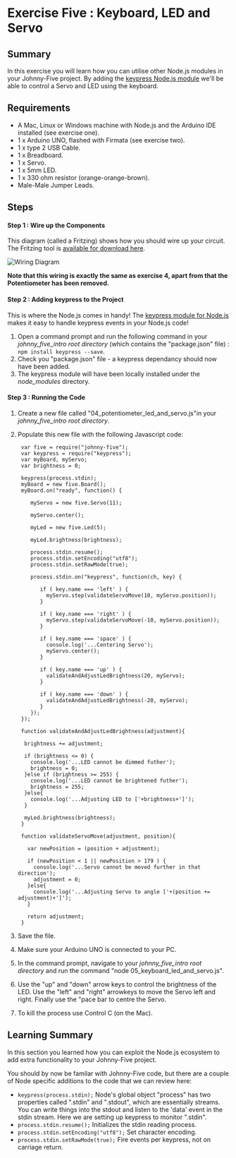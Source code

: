 # Exercise Five : Keyboard, LED and Servo #

## Summary ##

In this exercise you will learn how you can utilise other Node.js modules in your Johnny-Five project.  By adding the [keypress Node.js module](https://www.npmjs.com/package/keypress) we'll be able to control a Servo and LED using the keyboard.

## Requirements ##

* A Mac, Linux or Windows machine with Node.js and the Arduino IDE installed (see exercise one).
* 1 x Arduino UNO, flashed with Firmata (see exercise two).
* 1 x type 2 USB Cable.
* 1 x Breadboard.
* 1 x Servo.
* 1 x 5mm LED.
* 1 x 330 ohm resistor (orange-orange-brown).
* Male-Male Jumper Leads.

## Steps ##

#### Step 1 : Wire up the Components ####

This diagram (called a Fritzing) shows how you should wire up your circuit.  The Fritzing tool is [available for download here](http://fritzing.org/download/).

![Wiring Diagram](https://github.com/markwest1972/johnny_five_intro/blob/master/fritzings/05_keyboard_led_and_servo.png)

**Note that this wiring is exactly the same as exercise 4, apart from that the Potentiometer has been removed.**

#### Step 2 : Adding keypress to the Project ####

This is where the Node.js comes in handy!  The [keypress module for Node.js](https://www.npmjs.com/package/keypress) makes it easy to handle keypress events in your Node.js code!

1. Open a command prompt and run the following command in your *johnny_five_intro root directory* (which contains the "package.json" file) : `npm install keypress --save`.
2. Check you "package.json" file - a keypress dependancy should now have been added.
3. The keypress module will have been locally installed under the _node_modules_ directory.

#### Step 3 : Running the Code ####

1. Create a new file called "04_potentiometer_led_and_servo.js"in your *johnny_five_intro root directory*.
2. Populate this new file with the following Javascript code:

        var five = require("johnny-five");
        var keypress = require("keypress");
        var myBoard, myServo;
        var brightness = 0;

        keypress(process.stdin);
        myBoard = new five.Board();
        myBoard.on("ready", function() {

           myServo = new five.Servo(11);

           myServo.center();

           myLed = new five.Led(5);

           myLed.brightness(brightness);

           process.stdin.resume();
           process.stdin.setEncoding("utf8");
           process.stdin.setRawMode(true);

           process.stdin.on("keypress", function(ch, key) {

              if ( key.name === 'left' ) {
                myServo.step(validateServoMove(10, myServo.position));
              }

              if ( key.name === 'right' ) {
                myServo.step(validateServoMove(-10, myServo.position));
              }

              if ( key.name === 'space' ) {
                console.log('...Centering Servo');
                myServo.center();
              }

              if ( key.name === 'up' ) {
                validateAndAdjustLedBrightness(20, myServo);
              }

              if ( key.name === 'down' ) {
                validateAndAdjustLedBrightness(-20, myServo);
              }
           });
        });

        function validateAndAdjustLedBrightness(adjustment){

         brightness += adjustment;

         if (brightness <= 0) {
           console.log('...LED cannot be dimmed futher');
           brightness = 0;
         }else if (brightness >= 255) {
           console.log('...LED cannot be brightened futher');
           brightness = 255;
         }else{
           console.log('...Adjusting LED to ['+brightness+']');
         }

         myLed.brightness(brightness);
        }

        function validateServoMove(adjustment, position){

          var newPosition = (position + adjustment);

          if (newPosition < 1 || newPosition > 179 ) {
            console.log('...Servo cannot be moved further in that direction');
            adjustment = 0;
          }else{
            console.log('...Adjusting Servo to angle ['+(position += adjustment)+']');
          }

          return adjustment;
        }

3. Save the file.
4. Make sure your Arduino UNO is connected to your PC.
5. In the command prompt, navigate to your *johnny_five_intro root directory* and run the command "node 05_keyboard_led_and_servo.js".
6. Use the "up" and "down" arrow keys to control the brightness of the LED.  Use the "left" and "right" arrowkeys to move the Servo left and right.  Finally use the "pace bar to centre the Servo.
7. To kill the process use Control C (on the Mac).

## Learning Summary ##

In this section you learned how you can exploit the Node.js ecosystem to add extra functionality to your Johnny-Five project.

You should by now be familar with Johnny-Five code, but there are a couple of Node specific additions to the code that we can review here:

* `keypress(process.stdin);` Node's global object "process" has two properties called ".stdin" and ".stdout", which are essentially streams. You can write things into the stdout and listen to the 'data' event in the stdin stream.  Here we are setting up keypress to monitor ".stdin".  
* `process.stdin.resume();` Initializes the stdin reading process.
* `process.stdin.setEncoding("utf8");` Set character encoding.  
* `process.stdin.setRawMode(true);` Fire events per keypress, not on carriage return.
